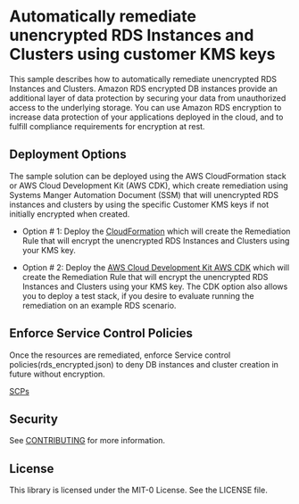 # Automatically remediate unencrypted RDS Instances and Clusters using customer KMS keys

This sample describes how to automatically remediate unencrypted RDS Instances and Clusters. Amazon RDS encrypted DB instances provide an additional layer of data protection by securing your data from unauthorized access to the underlying storage. You can use Amazon RDS encryption to increase data protection of your applications deployed in the cloud, and to fulfill compliance requirements for encryption at rest.

## Deployment Options

The sample solution can be deployed using the AWS CloudFormation stack or AWS Cloud Development Kit (AWS CDK), which create remediation using Systems Manger Automation Document (SSM) that will unencrypted RDS instances and clusters by using the specific Customer KMS keys if not initially encrypted when created.
 
* Option # 1: Deploy the [CloudFormation](CloudFormation) which will create the Remediation Rule that will encrypt the unencrypted RDS Instances and Clusters using your KMS key.

* Option # 2: Deploy the [AWS Cloud Development Kit AWS CDK](CDK) which will create the Remediation Rule that will encrypt the unencrypted RDS Instances and Clusters using your KMS key. The CDK option also allows you to deploy a test stack, if you desire to evaluate running the remediation on an example RDS scenario.

## Enforce Service Control Policies

Once the resources are remediated, enforce Service control policies(rds_encrypted.json) to deny DB instances and cluster creation in future without encryption.  

[SCPs](SCP)



## Security

See [CONTRIBUTING](CONTRIBUTING.md#security-issue-notifications) for more information.

## License

This library is licensed under the MIT-0 License. See the LICENSE file.


